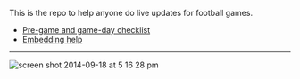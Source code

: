This is the repo to help anyone do live updates for football games.

* [Pre-game and game-day checklist](https://github.com/rgnewsroom/football-updates/wiki/Pre-game-and-game-day-checklist)
* [Embedding help](https://github.com/rgnewsroom/football-updates/wiki/Embedding-info)

---

![screen shot 2014-09-18 at 5 16 28 pm](https://cloud.githubusercontent.com/assets/4853944/4329161/422e346c-3f92-11e4-9f28-1cf35e49b53b.png)

